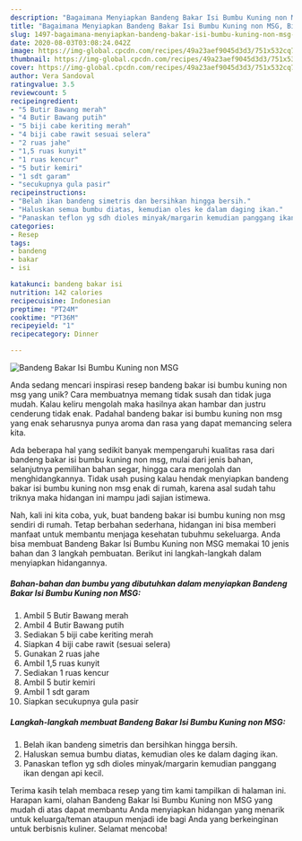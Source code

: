 ```yaml
---
description: "Bagaimana Menyiapkan Bandeng Bakar Isi Bumbu Kuning non MSG, Bisa Manjain Lidah"
title: "Bagaimana Menyiapkan Bandeng Bakar Isi Bumbu Kuning non MSG, Bisa Manjain Lidah"
slug: 1497-bagaimana-menyiapkan-bandeng-bakar-isi-bumbu-kuning-non-msg-bisa-manjain-lidah
date: 2020-08-03T03:08:24.042Z
image: https://img-global.cpcdn.com/recipes/49a23aef9045d3d3/751x532cq70/bandeng-bakar-isi-bumbu-kuning-non-msg-foto-resep-utama.jpg
thumbnail: https://img-global.cpcdn.com/recipes/49a23aef9045d3d3/751x532cq70/bandeng-bakar-isi-bumbu-kuning-non-msg-foto-resep-utama.jpg
cover: https://img-global.cpcdn.com/recipes/49a23aef9045d3d3/751x532cq70/bandeng-bakar-isi-bumbu-kuning-non-msg-foto-resep-utama.jpg
author: Vera Sandoval
ratingvalue: 3.5
reviewcount: 5
recipeingredient:
- "5 Butir Bawang merah"
- "4 Butir Bawang putih"
- "5 biji cabe keriting merah"
- "4 biji cabe rawit sesuai selera"
- "2 ruas jahe"
- "1,5 ruas kunyit"
- "1 ruas kencur"
- "5 butir kemiri"
- "1 sdt garam"
- "secukupnya gula pasir"
recipeinstructions:
- "Belah ikan bandeng simetris dan bersihkan hingga bersih."
- "Haluskan semua bumbu diatas, kemudian oles ke dalam daging ikan."
- "Panaskan teflon yg sdh dioles minyak/margarin kemudian panggang ikan dengan api kecil."
categories:
- Resep
tags:
- bandeng
- bakar
- isi

katakunci: bandeng bakar isi 
nutrition: 142 calories
recipecuisine: Indonesian
preptime: "PT24M"
cooktime: "PT36M"
recipeyield: "1"
recipecategory: Dinner

---
```



![Bandeng Bakar Isi Bumbu Kuning non MSG](https://img-global.cpcdn.com/recipes/49a23aef9045d3d3/751x532cq70/bandeng-bakar-isi-bumbu-kuning-non-msg-foto-resep-utama.jpg)

Anda sedang mencari inspirasi resep bandeng bakar isi bumbu kuning non msg yang unik? Cara membuatnya memang tidak susah dan tidak juga mudah. Kalau keliru mengolah maka hasilnya akan hambar dan justru cenderung tidak enak. Padahal bandeng bakar isi bumbu kuning non msg yang enak seharusnya punya aroma dan rasa yang dapat memancing selera kita.

Ada beberapa hal yang sedikit banyak mempengaruhi kualitas rasa dari bandeng bakar isi bumbu kuning non msg, mulai dari jenis bahan, selanjutnya pemilihan bahan segar, hingga cara mengolah dan menghidangkannya. Tidak usah pusing kalau hendak menyiapkan bandeng bakar isi bumbu kuning non msg enak di rumah, karena asal sudah tahu triknya maka hidangan ini mampu jadi sajian istimewa.




Nah, kali ini kita coba, yuk, buat bandeng bakar isi bumbu kuning non msg sendiri di rumah. Tetap berbahan sederhana, hidangan ini bisa memberi manfaat untuk membantu menjaga kesehatan tubuhmu sekeluarga. Anda bisa membuat Bandeng Bakar Isi Bumbu Kuning non MSG memakai 10 jenis bahan dan 3 langkah pembuatan. Berikut ini langkah-langkah dalam menyiapkan hidangannya.

<!--inarticleads1-->

##### Bahan-bahan dan bumbu yang dibutuhkan dalam menyiapkan Bandeng Bakar Isi Bumbu Kuning non MSG:

1. Ambil 5 Butir Bawang merah
1. Ambil 4 Butir Bawang putih
1. Sediakan 5 biji cabe keriting merah
1. Siapkan 4 biji cabe rawit (sesuai selera)
1. Gunakan 2 ruas jahe
1. Ambil 1,5 ruas kunyit
1. Sediakan 1 ruas kencur
1. Ambil 5 butir kemiri
1. Ambil 1 sdt garam
1. Siapkan secukupnya gula pasir




<!--inarticleads2-->

##### Langkah-langkah membuat Bandeng Bakar Isi Bumbu Kuning non MSG:

1. Belah ikan bandeng simetris dan bersihkan hingga bersih.
1. Haluskan semua bumbu diatas, kemudian oles ke dalam daging ikan.
1. Panaskan teflon yg sdh dioles minyak/margarin kemudian panggang ikan dengan api kecil.




Terima kasih telah membaca resep yang tim kami tampilkan di halaman ini. Harapan kami, olahan Bandeng Bakar Isi Bumbu Kuning non MSG yang mudah di atas dapat membantu Anda menyiapkan hidangan yang menarik untuk keluarga/teman ataupun menjadi ide bagi Anda yang berkeinginan untuk berbisnis kuliner. Selamat mencoba!
